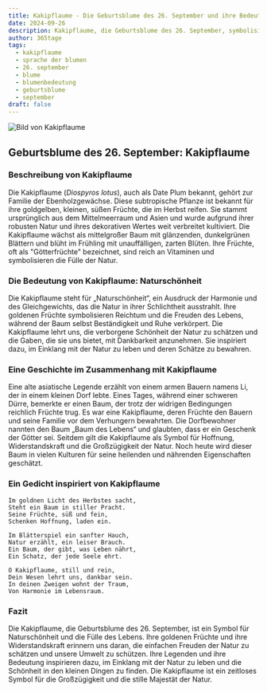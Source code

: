 ```yaml
---
title: Kakipflaume - Die Geburtsblume des 26. September und ihre Bedeutung
date: 2024-09-26
description: Kakipflaume, die Geburtsblume des 26. September, symbolisiert Naturschönheit. Erfahre mehr über ihre Geschichte, Bedeutung und Symbolik in der Sprache der Blumen.
author: 365tage
tags:
  - kakipflaume
  - sprache der blumen
  - 26. september
  - blume
  - blumenbedeutung
  - geburtsblume
  - september
draft: false
---
```


![Bild von Kakipflaume](https://cdn.pixabay.com/photo/2016/07/21/12/25/gamkkot-1532393_640.jpg#center)


## Geburtsblume des 26. September: Kakipflaume

### Beschreibung von Kakipflaume

Die Kakipflaume (_Diospyros lotus_), auch als Date Plum bekannt, gehört zur Familie der Ebenholzgewächse. Diese subtropische Pflanze ist bekannt für ihre goldgelben, kleinen, süßen Früchte, die im Herbst reifen. Sie stammt ursprünglich aus dem Mittelmeerraum und Asien und wurde aufgrund ihrer robusten Natur und ihres dekorativen Wertes weit verbreitet kultiviert. Die Kakipflaume wächst als mittelgroßer Baum mit glänzenden, dunkelgrünen Blättern und blüht im Frühling mit unauffälligen, zarten Blüten. Ihre Früchte, oft als "Götterfrüchte" bezeichnet, sind reich an Vitaminen und symbolisieren die Fülle der Natur.

### Die Bedeutung von Kakipflaume: Naturschönheit

Die Kakipflaume steht für „Naturschönheit“, ein Ausdruck der Harmonie und des Gleichgewichts, das die Natur in ihrer Schlichtheit ausstrahlt. Ihre goldenen Früchte symbolisieren Reichtum und die Freuden des Lebens, während der Baum selbst Beständigkeit und Ruhe verkörpert. Die Kakipflaume lehrt uns, die verborgene Schönheit der Natur zu schätzen und die Gaben, die sie uns bietet, mit Dankbarkeit anzunehmen. Sie inspiriert dazu, im Einklang mit der Natur zu leben und deren Schätze zu bewahren.

### Eine Geschichte im Zusammenhang mit Kakipflaume

Eine alte asiatische Legende erzählt von einem armen Bauern namens Li, der in einem kleinen Dorf lebte. Eines Tages, während einer schweren Dürre, bemerkte er einen Baum, der trotz der widrigen Bedingungen reichlich Früchte trug. Es war eine Kakipflaume, deren Früchte den Bauern und seine Familie vor dem Verhungern bewahrten. Die Dorfbewohner nannten den Baum „Baum des Lebens“ und glaubten, dass er ein Geschenk der Götter sei. Seitdem gilt die Kakipflaume als Symbol für Hoffnung, Widerstandskraft und die Großzügigkeit der Natur. Noch heute wird dieser Baum in vielen Kulturen für seine heilenden und nährenden Eigenschaften geschätzt.

### Ein Gedicht inspiriert von Kakipflaume

```
Im goldnen Licht des Herbstes sacht,  
Steht ein Baum in stiller Pracht.  
Seine Früchte, süß und fein,  
Schenken Hoffnung, laden ein.  

Im Blätterspiel ein sanfter Hauch,  
Natur erzählt, ein leiser Brauch.  
Ein Baum, der gibt, was Leben nährt,  
Ein Schatz, der jede Seele ehrt.  

O Kakipflaume, still und rein,  
Dein Wesen lehrt uns, dankbar sein.  
In deinen Zweigen wohnt der Traum,  
Von Harmonie im Lebensraum.  
```

### Fazit

Die Kakipflaume, die Geburtsblume des 26. September, ist ein Symbol für Naturschönheit und die Fülle des Lebens. Ihre goldenen Früchte und ihre Widerstandskraft erinnern uns daran, die einfachen Freuden der Natur zu schätzen und unsere Umwelt zu schützen. Ihre Legenden und ihre Bedeutung inspirieren dazu, im Einklang mit der Natur zu leben und die Schönheit in den kleinen Dingen zu finden. Die Kakipflaume ist ein zeitloses Symbol für die Großzügigkeit und die stille Majestät der Natur.